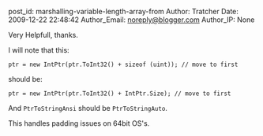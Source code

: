 post_id: marshalling-variable-length-array-from
Author: Tratcher
Date: 2009-12-22 22:48:42
Author_Email: noreply@blogger.com
Author_IP: None

Very Helpfull, thanks.

I will note that this:

    ptr = new IntPtr(ptr.ToInt32() + sizeof (uint)); // move to first

should be:

    ptr = new IntPtr(ptr.ToInt32() + IntPtr.Size); // move to first

And `PtrToStringAnsi` should be `PtrToStringAuto`.

This handles padding issues on 64bit OS's.

